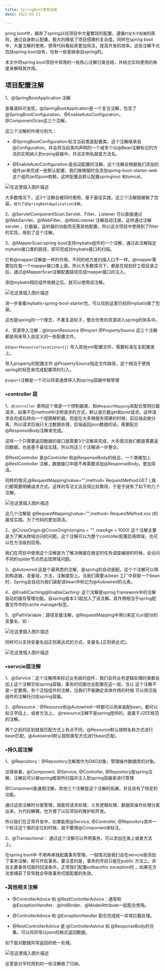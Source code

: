 ```yaml
---
title: SpringBoot常用注解
date: 2022-03-23

---
```


pring boot中，摒弃了spring以往项目中大量繁琐的配置，遵循`约定大于配置`的原则，通过自身默认配置，极大的降低了项目搭建的复杂度。同样在spring boot中，大量注解的使用，使得代码看起来更加简洁，提高开发的效率。这些注解不光包括spring boot自有，也有一些是继承自spring的。

本文中将spring boot项目中常用的一些核心注解归类总结，并结合实际使用的角度来解释其作用。

## 项目配置注解

1、@SpringBootApplication 注解

查看源码可发现，@SpringBootApplication是一个复合注解，包含了@SpringBootConfiguration，@EnableAutoConfiguration，@ComponentScan这三个注解。

这三个注解的作用分别为：

* @SpringBootConfiguration:标注当前类是配置类，这个注解继承自@Configuration。并会将当前类内声明的一个或多个以@Bean注解标记的方法的实例纳入到srping容器中，并且实例名就是方法名。

* @EnableAutoConfiguration:是自动配置的注解，这个注解会根据我们添加的组件jar来完成一些默认配置，我们做微服时会添加spring-boot-starter-web这个组件jar的pom依赖，这样配置会默认配置springmvc 和tomcat。


![在这里插入图片描述](https://img-blog.csdnimg.cn/30732899ff514d52b092e22781cbef1a.png?x-oss-process=image/watermark,type_d3F5LXplbmhlaQ,shadow_50,text_Q1NETiBAbGVlZGNvZGVKb2huMDE=,size_15,color_FFFFFF,t_70,g_se,x_16)

大多数情况下，这3个注解会被同时使用，基于最佳实践，这三个注解就被做了包装，`成为了@SpringBootApplication注解`。

2、@ServletComponentScan:Servlet、Filter、Listener 可以直接通过 @WebServlet、@WebFilter、@WebListener 注解自动注册，这样通过注解servlet ，拦截器，监听器的功能而无需其他配置，所以这次项目中使用到了filter的实现，用到了这个注解。

3、@MapperScan:spring-boot支持mybatis组件的一个注解，通过此注解指定mybatis接口类的路径，即可完成对mybatis接口的扫描。

它和@mapper注解是一样的作用，不同的地方是扫描入口不一样。@mapper需要加在每一个mapper接口类上面。所以大多数情况下，都是在规划好工程目录之后，通过@MapperScan注解配置路径完成mapper接口的注入。

添加mybatis相应组件依赖之后。就可以使用该注解。

![在这里插入图片描述](https://img-blog.csdnimg.cn/45ade279af164ed480992b53c98c9eef.png)

进一步查看mybatis-spring-boot-starter包，可以找到这里已经将mybatis做了包装。

这也是spring的一个理念，不重复造轮子，整合优秀的资源进入spring的体系中。

4、资源导入注解：@ImportResource @Import @PropertySource 这三个注解都是用来导入自定义的一些配置文件。

`@ImportResource(locations={})` 导入其他xml配置文件，需要标准在主配置类上。

导入property的配置文件 @PropertySource指定文件路径，这个相当于使用spring的<importresource/>标签来完成配置项的引入。

`@import`注解是一个可以将普通类导入到spring容器中做管理

### •controller 层

1、`@Controller` 表明这个类是一个控制器类，和`@RequestMapping`来配合使用拦截请求，如果不在method中注明请求的方式，默认是拦截get和post请求。这样请求会完成后转向一个视图解析器。但是在大多微服务搭建的时候，前后端会做分离。所以请求后端只关注数据处理，后端返回json数据的话，需要配合@ResponseBody注解来完成。

这样一个只需要返回数据的接口就需要3个注解来完成，大多情况我们都是需要返回数据。也是基于最佳实践，所以将这三个注解进一步整合。

@RestController 是@Controller 和@ResponseBody的结合，一个类被加上@RestController 注解，数据接口中就不再需要添加@ResponseBody。更加简洁。

同样的情况,@RequestMapping(value="",method= RequestMethod.GET ),我们都需要明确请求方式。这样的写法又会显得比较繁琐，于是乎就有了如下的几个注解。

![在这里插入图片描述](https://img-blog.csdnimg.cn/03250b7766284b1993337f0bbc403a56.png)

这几个注解是 @RequestMapping(value="",method= RequestMethod.xxx )的最佳实践。为了代码的更加简洁。

2、@CrossOrigin:@CrossOrigin(origins = "", maxAge = 1000) 这个注解主要是为了解决跨域访问的问题。这个注解可以为整个controller配置启用跨域，也可以在方法级别启用。

我们在项目中使用这个注解是为了解决微服在做定时任务调度编排的时候，会访问不同的spider节点而出现跨域问题。

3、@Autowired:这是个最熟悉的注解，是spring的自动装配，这个个注解可以用到构造器，变量域，方法，注解类型上。当我们需要从bean 工厂中获取一个bean时，Spring会自动为我们装配该bean中标记为@Autowired的元素。

4、@EnablCaching@EnableCaching: 这个注解是spring framework中的注解驱动的缓存管理功能。自spring版本3.1起加入了该注解。其作用相当于spring配置文件中的cache manager标签。

5、@PathVariable：路径变量注解，@RequestMapping中用{}来定义url部分的变量名，如：

![在这里插入图片描述](https://img-blog.csdnimg.cn/6784528d0c164ac0b5ffce53b3fb8a8e.png)

同样可以支持变量名加正则表达式的方式，变量名:[正则表达式]。

![在这里插入图片描述](https://img-blog.csdnimg.cn/722e0673876e4bc2817734cbc903435f.png)

### •servcie层注解

1、@Service：这个注解用来标记业务层的组件，我们会将业务逻辑处理的类都会加上这个注解交给spring容器。事务的切面也会配置在这一层。当让 这个注解不是一定要用。有个泛指组件的注解，当我们不能确定具体作用的时候 可以用泛指组件的注解托付给spring容器。 

2、@Resource：@Resource和@Autowired一样都可以用来装配bean，都可以标注字段上，或者方法上。 @resource注解不是spring提供的，是属于J2EE规范的注解。


两个之前的区别就是匹配方式上有点不同，@Resource默认按照名称方式进行bean匹配，@Autowired默认按照类型方式进行bean匹配。

### •持久层注解

1、@Repository：@Repository注解类作为DAO对象，管理操作数据库的对象。

总得来看，@Component, @Service, @Controller, @Repository是spring注解，注解后可以被spring框架所扫描并注入到spring容器来进行管理

@Component是通用注解，其他三个注解是这个注解的拓展，并且具有了特定的功能。

通过这些注解的分层管理，就能将请求处理，义务逻辑处理，数据库操作处理分离出来，为代码解耦，也方便了以后项目的维护和开发。

所以我们在正常开发中，如果能用@Service, @Controller, @Repository其中一个标注这个类的定位的时候，就不要用@Component来标注。

2、@Transactional： 通过这个注解可以声明事务，可以添加在类上或者方法上。

在spring boot中 不用再单独配置事务管理，一般情况是我们会在servcie层添加了事务注解，即可开启事务。要注意的是，事务的开启只能在public 方法上。并且主要事务切面的回滚条件。正常我们配置rollbackfor exception时 ，如果在方法里捕获了异常就会导致事务切面配置的失效。

### •其他相关注解

* @ControllerAdvice 和 @RestControllerAdvice：通常和@ExceptionHandler、@InitBinder、@ModelAttribute一起配合使用。

* @ControllerAdvice 和 @ExceptionHandler 配合完成统一异常拦截处理。

* @RestControllerAdvice 是 @ControllerAdvice 和 @ResponseBody的合集，可以将异常以json的格式返回数据。

如下面对数据异常返回的统一处理。

![在这里插入图片描述](https://img-blog.csdnimg.cn/e3083ef004da40b68e9a8f3b2e00e7d2.png?x-oss-process=image/watermark,type_d3F5LXplbmhlaQ,shadow_50,text_Q1NETiBAbGVlZGNvZGVKb2huMDE=,size_20,color_FFFFFF,t_70,g_se,x_16)

这里是对平时用到的一些注解做了归纳。
